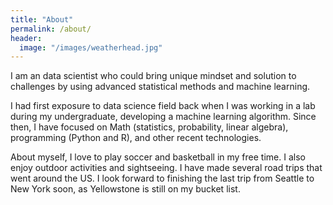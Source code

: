 ```yaml
---
title: "About"
permalink: /about/
header:
  image: "/images/weatherhead.jpg"
---
```

I am an data scientist who could bring unique mindset and solution to challenges by using advanced statistical methods and machine learning.

I had first exposure to data science field back when I was working in a lab during my undergraduate, developing a machine learning algorithm. Since then, I have focused on Math (statistics, probability, linear algebra), programming (Python and R), and other recent technologies.

About myself, I love to play soccer and basketball in my free time. I also enjoy outdoor activities and sightseeing. I have made several road trips that went around the US. I look forward to finishing the last trip from Seattle to New York soon, as Yellowstone is still on my bucket list.
